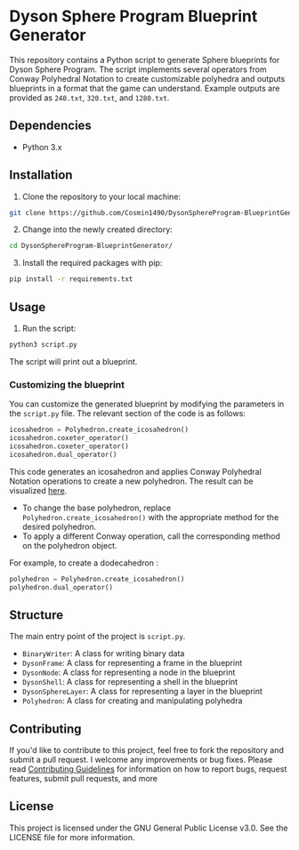 # Dyson Sphere Program Blueprint Generator

This repository contains a Python script to generate Sphere blueprints for Dyson Sphere Program. The script implements several operators from Conway Polyhedral Notation to create customizable polyhedra and outputs blueprints in a format that the game can understand. Example outputs are provided as `240.txt`, `320.txt`, and `1280.txt`.

## Dependencies

- Python 3.x

## Installation

1. Clone the repository to your local machine:

```bash
git clone https://github.com/Cosmin1490/DysonSphereProgram-BlueprintGenerator.git
```

2. Change into the newly created directory:

```bash
cd DysonSphereProgram-BlueprintGenerator/
```

3. Install the required packages with pip:

```bash
pip install -r requirements.txt
```

## Usage

1. Run the script:

```bash
python3 script.py
```

The script will print out a blueprint.

### Customizing the blueprint

You can customize the generated blueprint by modifying the parameters in the `script.py` file. The relevant section of the code is as follows:

```python
icosahedron = Polyhedron.create_icosahedron()
icosahedron.coxeter_operator()
icosahedron.coxeter_operator()
icosahedron.dual_operator()
```

This code generates an icosahedron and applies Conway Polyhedral Notation operations to create a new polyhedron. The result can be visualized [here](https://levskaya.github.io/polyhedronisme/?recipe=A10duuI).

- To change the base polyhedron, replace `Polyhedron.create_icosahedron()` with the appropriate method for the desired polyhedron.
- To apply a different Conway operation, call the corresponding method on the polyhedron object.

For example, to create a dodecahedron :
```python
polyhedron = Polyhedron.create_icosahedron()
polyhedron.dual_operator()
```

## Structure

The main entry point of the project is `script.py`.

- `BinaryWriter`: A class for writing binary data
- `DysonFrame`: A class for representing a frame in the blueprint
- `DysonNode`: A class for representing a node in the blueprint
- `DysonShell`: A class for representing a shell in the blueprint
- `DysonSphereLayer`: A class for representing a layer in the blueprint
- `Polyhedron`: A class for creating and manipulating polyhedra

## Contributing

If you'd like to contribute to this project, feel free to fork the repository and submit a pull request. I welcome any improvements or bug fixes. Please read [Contributing Guidelines](CONTRIBUTING.md) for information on how to report bugs, request features, submit pull requests, and more

## License

This project is licensed under the GNU General Public License v3.0. See the LICENSE file for more information.

